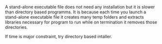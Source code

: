 A stand-alone executable file does not need any installation but it is slower than directory based programms.
It is because each time you launch a stand-alone executable file it creates many temp folders
and extracts libraries necessary for program to run while on termination it removes those directories.

If time is major constraint, try directory based intaller.
